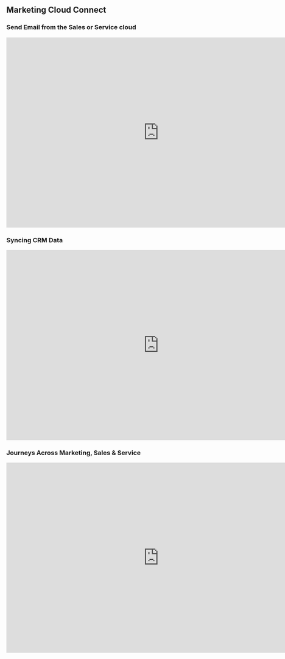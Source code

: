 
## Marketing Cloud Connect

### Send Email from the Sales or Service cloud 

<iframe width="800" height="500" src="https://www.youtube.com/embed/NoXYOMupoKs" frameborder="0" allow="accelerometer; autoplay; encrypted-media; gyroscope; picture-in-picture" allowfullscreen></iframe>

### Syncing CRM Data

<iframe width="800" height="500" src="https://www.youtube.com/embed/TiWBZgAM30s" frameborder="0" allow="accelerometer; autoplay; encrypted-media; gyroscope; picture-in-picture" allowfullscreen></iframe>

### Journeys Across Marketing, Sales & Service 

<iframe width="800" height="500" src="https://www.youtube.com/embed/nL7eXI3uQS0" frameborder="0" allow="accelerometer; autoplay; encrypted-media; gyroscope; picture-in-picture" allowfullscreen></iframe>





